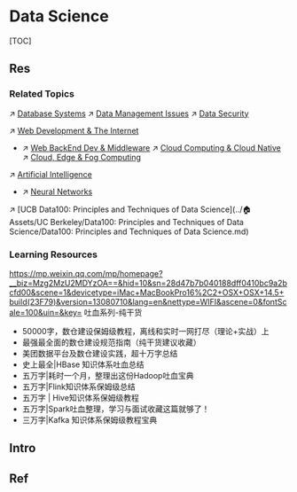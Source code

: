 # Data Science

[TOC]



## Res
### Related Topics
↗ [Database Systems](../🔑%20CS%20Core/🍕%20Computer%20Storage%20&%20Database%20Systems/Database%20Systems/Database%20Systems.md)
↗ [Data Management Issues](../🔑%20CS%20Core/🍕%20Computer%20Storage%20&%20Database%20Systems/Database%20Systems/Data%20Management%20Issues.md)
↗ [Data Security](../CyberSecurity/Data%20Security/Data%20Security.md)

↗ [Web Development & The Internet](../Software%20Engineering/☝️%20Application%20Software%20Engineering/🕸️%20Web%20Development%20&%20The%20Internet/Web%20Development%20&%20The%20Internet.md)
- ↗ [Web BackEnd Dev & Middleware](../Software%20Engineering/☝️%20Application%20Software%20Engineering/🕸️%20Web%20Development%20&%20The%20Internet/🗄️%20Web%20BackEnd%20Dev%20&%20Middleware/Web%20BackEnd%20Dev%20&%20Middleware.md)
↗ [Cloud Computing & Cloud Native](../Software%20Engineering/☁️%20Cloud%20Computing%20&%20Cloud%20Native/Cloud%20Computing%20&%20Cloud%20Native.md)
↗ [Cloud, Edge & Fog Computing](../Information%20Systems%20&%20System%20Architecture%20Design/Cloud,%20Edge%20&%20Fog%20Computing/Cloud,%20Edge%20&%20Fog%20Computing.md)

↗ [Artificial Intelligence](../🧠%20Computing%20Methodologies/👽%20Artificial%20Intelligence/Artificial%20Intelligence.md)
- ↗ [Neural Networks](../🔑%20CS%20Core/👷🏾‍♂️%20Computer%20System/Computer%20Architecture/Computer%20Microarchitectures%20(Computer%20Organization)%20&%20von%20Neumann%20Model/🚦%20Computer%20Processors%20&%20Logic%20Chips/Multiprocessors%20and%20Multicore%20Processors/Multiprocessor%20Architectures%20&%20Parallel%20Computing/📌%20Parallel%20Computing%20Alternative%20Modelings/Neural%20Networks.md)

↗️ [UCB Data100: Principles and Techniques of Data Science](../🏠 Assets/UC Berkeley/Data100: Principles and Techniques of Data Science/Data100: Principles and Techniques of Data Science.md)


### Learning Resources
https://mp.weixin.qq.com/mp/homepage?__biz=Mzg2MzU2MDYzOA==&hid=10&sn=28d47b7b040188dff0410bc9a2bcfd00&scene=1&devicetype=iMac+MacBookPro16%2C2+OSX+OSX+14.5+build(23F79)&version=13080710&lang=en&nettype=WIFI&ascene=0&fontScale=100&uin=&key=
吐血系列-纯干货
- 50000字，数仓建设保姆级教程，离线和实时一网打尽（理论+实战）上
- 最强最全面的数仓建设规范指南（纯干货建议收藏）
- 美团数据平台及数仓建设实践，超十万字总结
- 史上最全|HBase 知识体系吐血总结
- 五万字|耗时一个月，整理出这份Hadoop吐血宝典
- 五万字|Flink知识体系保姆级总结
- 五万字 | Hive知识体系保姆级教程
- 五万字|Spark吐血整理，学习与面试收藏这篇就够了！
- 三万字|Kafka 知识体系保姆级教程宝典



## Intro



## Ref
